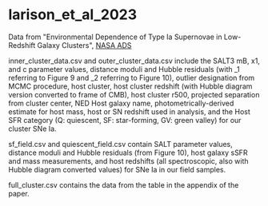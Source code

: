 # larison_et_al_2023
Data from "Environmental Dependence of Type Ia Supernovae in Low-Redshift Galaxy Clusters", [NASA ADS](https://ui.adsabs.harvard.edu/abs/2023arXiv230601088L/abstract)

inner_cluster_data.csv and outer_cluster_data.csv include the SALT3 mB, x1, and c parameter values, distance moduli and Hubble residuals (with _1 referring to Figure 9 and _2 referring to Figure 10), outlier designation from MCMC procedure, host cluster, host cluster redshift (with Hubble diagram version converted to frame of CMB), host cluster r500, projected separation from cluster center, NED Host galaxy name, photometrically-derived estimate for host mass, host or SN redshift used in analysis, and the Host SFR category (Q: quiescent, SF: star-forming, GV: green valley) for our cluster SNe Ia.

sf_field.csv and quiescent_field.csv contain SALT parameter values, distance moduli and Hubble residuals (from Figure 10), host galaxy sSFR and mass measurements, and host redshifts (all spectroscopic, also with Hubble diagram converted values) for SNe Ia in our field samples.

full_cluster.csv contains the data from the table in the appendix of the paper.
